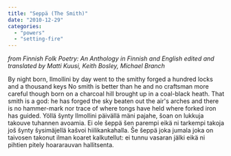 ```yaml
---
title: "Seppä (The Smith)"
date: "2010-12-29"
categories: 
  - "powers"
  - "setting-fire"
---
```


_from Finnish Folk Poetry: An Anthology in Finnish and English edited and translated by Matti Kuusi, Keith Bosley, Michael Branch_

By night born, Ilmollini by day went to the smithy forged a hundred locks and a thousand keys No smith is better than he and no craftsman more careful though born on a charcoal hill brought up in a coal-black heath. That smith is a god: he has forged the sky beaten out the air's arches and there is no hammer-mark nor trace of where tongs have held where forked iron has guided. Yöllä šynty Ilmollini päivällä mäni pajahe, šoan on lukkuja takouve tuhannen avoamia. Ei ole šeppä šen parempi eikä ni tarkempi takoja još šynty šysimäjellä kašvoi hiilikankahalla. Še šeppä joka jumala joka on taivosen takonut ilman koaret kalkutellut: ei tunnu vasaran jälki eikä ni pihtien pitely hoararauvan hallitsenta.
